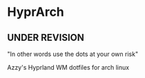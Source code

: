 # HyprArch

## UNDER REVISION
"In other words use the dots at your own risk"

Azzy's Hyprland WM dotfiles for arch linux
